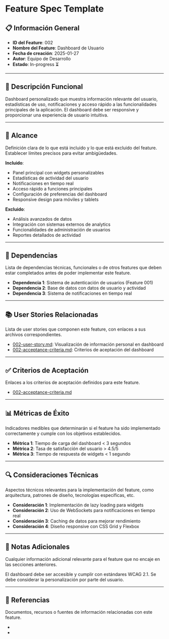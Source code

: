 # Feature Spec Template

## 📋 Información General

-   **ID del Feature**: 002
-   **Nombre del Feature**: Dashboard de Usuario
-   **Fecha de creación**: 2025-01-27
-   **Autor**: Equipo de Desarrollo
-   **Estado**: In-progress ⏳

---

## 📝 Descripción Funcional

Dashboard personalizado que muestra información relevante del usuario, estadísticas de uso, notificaciones y acceso rápido a las funcionalidades principales de la aplicación. El dashboard debe ser responsive y proporcionar una experiencia de usuario intuitiva.

---

## 🎯 Alcance

Definición clara de lo que está incluido y lo que está excluido del feature. Establecer límites precisos para evitar ambigüedades.

**Incluido**:

-   Panel principal con widgets personalizables
-   Estadísticas de actividad del usuario
-   Notificaciones en tiempo real
-   Acceso rápido a funciones principales
-   Configuración de preferencias del dashboard
-   Responsive design para móviles y tablets

**Excluido**:

-   Análisis avanzados de datos
-   Integración con sistemas externos de analytics
-   Funcionalidades de administración de usuarios
-   Reportes detallados de actividad

---

## 🔄 Dependencias

Lista de dependencias técnicas, funcionales o de otros features que deben estar completados antes de poder implementar este feature.

-   **Dependencia 1**: Sistema de autenticación de usuarios (Feature 001)
-   **Dependencia 2**: Base de datos con datos de usuario y actividad
-   **Dependencia 3**: Sistema de notificaciones en tiempo real

---

## 📚 User Stories Relacionadas

Lista de user stories que componen este feature, con enlaces a sus archivos correspondientes.

-   [002-user-story.md](./002-user-story.md): Visualización de información personal en dashboard
-   [002-acceptance-criteria.md](./002-acceptance-criteria.md): Criterios de aceptación del dashboard

---

## ✅ Criterios de Aceptación

Enlaces a los criterios de aceptación definidos para este feature.

-   [002-acceptance-criteria.md](./002-acceptance-criteria.md)

---

## 📊 Métricas de Éxito

Indicadores medibles que determinarán si el feature ha sido implementado correctamente y cumple con los objetivos establecidos.

-   **Métrica 1**: Tiempo de carga del dashboard < 3 segundos
-   **Métrica 2**: Tasa de satisfacción del usuario > 4.5/5
-   **Métrica 3**: Tiempo de respuesta de widgets < 1 segundo

---

## 🔍 Consideraciones Técnicas

Aspectos técnicos relevantes para la implementación del feature, como arquitectura, patrones de diseño, tecnologías específicas, etc.

-   **Consideración 1**: Implementación de lazy loading para widgets
-   **Consideración 2**: Uso de WebSockets para notificaciones en tiempo real
-   **Consideración 3**: Caching de datos para mejorar rendimiento
-   **Consideración 4**: Diseño responsive con CSS Grid y Flexbox

---

## 📝 Notas Adicionales

Cualquier información adicional relevante para el feature que no encaje en las secciones anteriores.

El dashboard debe ser accesible y cumplir con estándares WCAG 2.1. Se debe considerar la personalización por parte del usuario.

---

## 📂 Referencias

Documentos, recursos o fuentes de información relacionadas con este feature.

-   [Dashboard Design Patterns]: https://www.nngroup.com/articles/dashboard-usability/
-   [WCAG 2.1 Guidelines]: https://www.w3.org/WAI/WCAG21/quickref/
